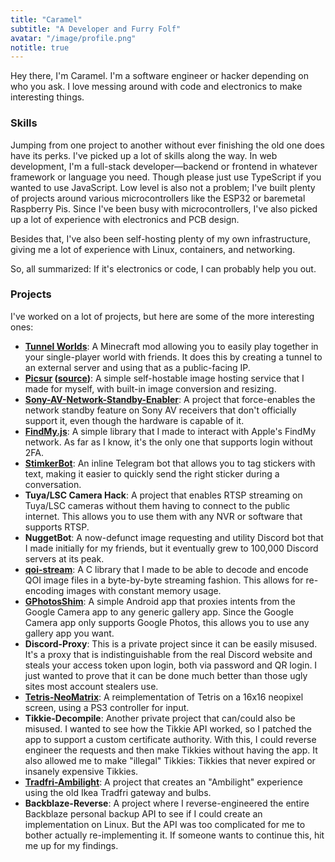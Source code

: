 ```yaml
---
title: "Caramel"
subtitle: "A Developer and Furry Folf"
avatar: "/image/profile.png"
notitle: true
---
```


Hey there, I'm Caramel. I'm a software engineer or hacker depending on who you ask. I love messing around with code and electronics to make interesting things.

### Skills

Jumping from one project to another without ever finishing the old one does have its perks. I've picked up a lot of skills along the way. In web development, I'm a full-stack developer—backend or frontend in whatever framework or language you need. Though please just use TypeScript if you wanted to use JavaScript. Low level is also not a problem; I've built plenty of projects around various microcontrollers like the ESP32 or baremetal Raspberry Pis. Since I've been busy with microcontrollers, I've also picked up a lot of experience with electronics and PCB design.

Besides that, I've also been self-hosting plenty of my own infrastructure, giving me a lot of experience with Linux, containers, and networking.

So, all summarized: If it's electronics or code, I can probably help you out.


### Projects

I've worked on a lot of projects, but here are some of the more interesting ones:

- **[Tunnel Worlds](https://tunnelworlds.com)**: A Minecraft mod allowing you to easily play together in your single-player world with friends. It does this by creating a tunnel to an external server and using that as a public-facing IP.
- **[Picsur](https://picsur.org) ([source](https://github.com/caramelfur/picsur))**: A simple self-hostable image hosting service that I made for myself, with built-in image conversion and resizing.
- **[Sony-AV-Network-Standby-Enabler](https://github.com/CaramelFur/Sony-AV-Network-Standby-Enabler)**: A project that force-enables the network standby feature on Sony AV receivers that don't officially support it, even though the hardware is capable of it.
- **[FindMy.js](https://github.com/caramelfur/findmy.js)**: A simple library that I made to interact with Apple's FindMy network. As far as I know, it's the only one that supports login without 2FA.
- **[StimkerBot](https://github.com/caramelfur/stimkerbot)**: An inline Telegram bot that allows you to tag stickers with text, making it easier to quickly send the right sticker during a conversation.
- **Tuya/LSC Camera Hack**: A project that enables RTSP streaming on Tuya/LSC cameras without them having to connect to the public internet. This allows you to use them with any NVR or software that supports RTSP.
- **NuggetBot**: A now-defunct image requesting and utility Discord bot that I made initially for my friends, but it eventually grew to 100,000 Discord servers at its peak.
- **[qoi-stream](https://github.com/caramelfur/qoi-stream)**: A C library that I made to be able to decode and encode QOI image files in a byte-by-byte streaming fashion. This allows for re-encoding images with constant memory usage.
- **[GPhotosShim](https://github.com/caramelfur/gphotosshim)**: A simple Android app that proxies intents from the Google Camera app to any generic gallery app. Since the Google Camera app only supports Google Photos, this allows you to use any gallery app you want.
- **Discord-Proxy**: This is a private project since it can be easily misused. It's a proxy that is indistinguishable from the real Discord website and steals your access token upon login, both via password and QR login. I just wanted to prove that it can be done much better than those ugly sites most account stealers use.
- **[Tetris-NeoMatrix](https://github.com/CaramelFur/Tetris-ESP32-NeoMatrix)**: A reimplementation of Tetris on a 16x16 neopixel screen, using a PS3 controller for input.
- **Tikkie-Decompile**: Another private project that can/could also be misused. I wanted to see how the Tikkie API worked, so I patched the app to support a custom certificate authority. With this, I could reverse engineer the requests and then make Tikkies without having the app. It also allowed me to make "illegal" Tikkies: Tikkies that never expired or insanely expensive Tikkies.
- **[Tradfri-Ambilight](https://github.com/CaramelFur/Tradfri-Ambilight)**: A project that creates an "Ambilight" experience using the old Ikea Tradfri gateway and bulbs.
- **Backblaze-Reverse**: A project where I reverse-engineered the entire Backblaze personal backup API to see if I could create an implementation on Linux. But the API was too complicated for me to bother actually re-implementing it. If someone wants to continue this, hit me up for my findings.


